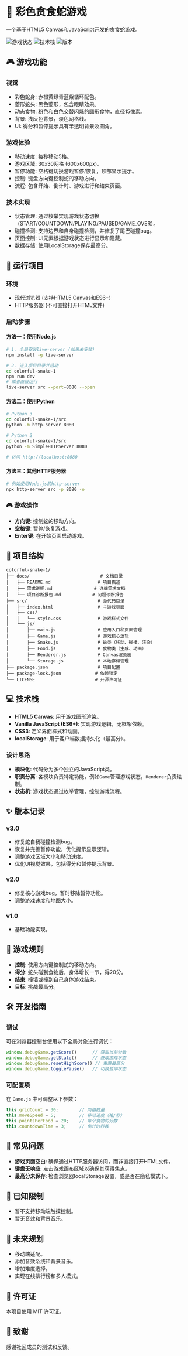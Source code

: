 # 🐍 彩色贪食蛇游戏

一个基于HTML5 Canvas和JavaScript开发的贪食蛇游戏。

![游戏状态](https://img.shields.io/badge/Status-Stable-brightgreen)
![技术栈](https://img.shields.io/badge/Tech-HTML5%20Canvas%20%7C%20Vanilla%20JavaScript%20%7C%20CSS3-blue)
![版本](https://img.shields.io/badge/Version-v3.0-orange)

## 🎮 游戏功能

### 视觉
- 彩色蛇身: 赤橙黄绿青蓝紫循环配色。
- 菱形蛇头: 黑色菱形，包含眼睛效果。
- 动态食物: 粉色和白色交替闪烁的圆形食物，直径15像素。
- 背景: 浅灰色背景，淡色网格线。
- UI: 得分和暂停提示具有半透明背景及圆角。

### 游戏体验
- 移动速度: 每秒移动5格。
- 游戏区域: 30x30网格 (600x600px)。
- 暂停功能: 空格键切换游戏暂停/恢复，顶部显示提示。
- 控制: 键盘方向键控制蛇的移动方向。
- 流程: 包含开始、倒计时、游戏进行和结束页面。

### 技术实现
- 状态管理: 通过枚举实现游戏状态切换（START/COUNTDOWN/PLAYING/PAUSED/GAME_OVER）。
- 碰撞检测: 支持边界和自身碰撞检测，并修复了尾巴碰撞bug。
- 页面控制: UI元素根据游戏状态进行显示和隐藏。
- 数据存储: 使用LocalStorage保存最高分。

## 🚀 运行项目

### 环境
- 现代浏览器 (支持HTML5 Canvas和ES6+)
- HTTP服务器 (不可直接打开HTML文件)

### 启动步骤

#### 方法一：使用Node.js
```bash
# 1. 全局安装live-server (如果未安装)
npm install -g live-server

# 2. 进入项目目录并启动
cd colorful-snake-1
npm run dev
# 或者直接运行
live-server src --port=8080 --open
```

#### 方法二：使用Python
```bash
# Python 3
cd colorful-snake-1/src
python -m http.server 8080

# Python 2
cd colorful-snake-1/src
python -m SimpleHTTPServer 8080

# 访问 http://localhost:8080
```

#### 方法三：其他HTTP服务器
```bash
# 例如使用Node.js的http-server
npx http-server src -p 8080 -o
```

### 🎮 游戏操作
- **方向键**: 控制蛇的移动方向。
- **空格键**: 暂停/恢复游戏。
- **Enter键**: 在开始页面启动游戏。

## 📁 项目结构

```
colorful-snake-1/
├── docs/                           # 文档目录
│   ├── README.md                  # 项目概述
│   ├── 需求说明.md                # 详细需求文档
│   └── 项目诊断报告.md            # 问题诊断报告
├── src/                           # 源代码目录
│   ├── index.html                 # 主游戏页面
│   ├── css/
│   │   └── style.css              # 游戏样式文件
│   └── js/
│       ├── main.js                # 应用入口和页面管理
│       ├── Game.js                # 游戏核心逻辑
│       ├── Snake.js               # 蛇类（移动、碰撞、渲染）
│       ├── Food.js                # 食物类（生成、动画）
│       ├── Renderer.js            # Canvas渲染器
│       └── Storage.js             # 本地存储管理
├── package.json                   # 项目配置
├── package-lock.json             # 依赖锁定
└── LICENSE                       # 开源许可证
```

## 💻 技术栈

- **HTML5 Canvas**: 用于游戏图形渲染。
- **Vanilla JavaScript (ES6+)**: 实现游戏逻辑，无框架依赖。
- **CSS3**: 定义界面样式和动画。
- **localStorage**: 用于客户端数据持久化（最高分）。

### 设计思路
- **模块化**: 代码分为多个独立的JavaScript类。
- **职责分离**: 各模块负责特定功能，例如`Game`管理游戏状态，`Renderer`负责绘制。
- **状态机**: 游戏状态通过枚举管理，控制游戏流程。

## ✨ 版本记录

### v3.0
- 修复蛇自我碰撞检测bug。
- 恢复并完善暂停功能，优化提示显示逻辑。
- 调整游戏区域大小和移动速度。
- 优化UI视觉效果，包括得分和暂停提示背景。

### v2.0
- 修复核心游戏bug，暂时移除暂停功能。
- 调整游戏速度和地图大小。

### v1.0
- 基础功能实现。

## 🎯 游戏规则

- **控制**: 使用方向键控制蛇的移动方向。
- **得分**: 蛇头碰到食物后，身体增长一节，得20分。
- **结束**: 撞墙或撞到自己身体游戏结束。
- **目标**: 挑战最高分。

## 🛠️ 开发指南

### 调试
可在浏览器控制台使用以下全局对象进行调试：
```javascript
window.debugGame.getScore()      // 获取当前分数
window.debugGame.getState()      // 获取游戏状态
window.debugGame.resetHighScore() // 重置最高分
window.debugGame.togglePause()   // 切换暂停状态
```

### 可配置项
在 `Game.js` 中可调整以下参数：
```javascript
this.gridCount = 30;        // 网格数量
this.moveSpeed = 5;         // 移动速度（格/秒）
this.pointsPerFood = 20;    // 每个食物的分数
this.countdownTime = 3;     // 倒计时秒数
```

## 🐛 常见问题

- **游戏页面空白**: 确保通过HTTP服务器访问，而非直接打开HTML文件。
- **键盘无响应**: 点击游戏画布区域以确保其获得焦点。
- **最高分未保存**: 检查浏览器localStorage设置，或是否在隐私模式下。

## 🚧 已知限制

- 暂不支持移动端触摸控制。
- 暂无音效和背景音乐。

## 🔮 未来规划

- 移动端适配。
- 添加音效系统和背景音乐。
- 增加难度选择。
- 实现在线排行榜和多人模式。

## 📜 许可证

本项目使用 MIT 许可证。

## 🙏 致谢

感谢社区成员的测试和反馈。 